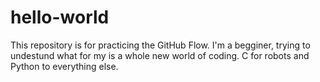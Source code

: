 # hello-world
This repository is for practicing the GitHub Flow.
I'm a begginer, trying to undestund what for my is a whole new world of coding. C for robots and Python to everything else.
